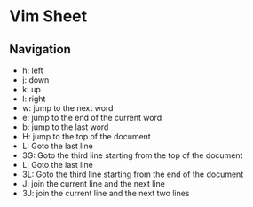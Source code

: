 Vim Sheet
=========

Navigation
----------

- h: left
- j: down
- k: up
- l: right
- w: jump to the next word
- e: jump to the end of the current word
- b: jump to the last word 
- H: jump to the top of the document
- L: Goto the last line
- 3G: Goto the third line starting from the top of the document
- L: Goto the last line
- 3L: Goto the third line starting from the end of the document
- J: join the current line and the next line
- 3J: join the current line and the next two lines
